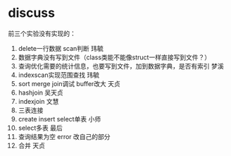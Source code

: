 # discuss
前三个实验没有实现的：
1.	delete一行数据 scan判断 玮毓
2.	数据字典没有写到文件（class类能不能像struct一样直接写到文件？）
3.	查询优化需要的统计信息，也要写到文件，加到数据字典，是否有索引 梦溪
4.	indexscan实现范围查找 玮毓
5.	sort merge join调试 buffer改大 天贞
6.	hashjoin 吴天贞
7.	indexjoin 文慧
8.	三表连接
9.	 create insert select单表 小师
10.	 select多表 最后
11.	查询结果为空 error 改自己的部分
12.	 合并 天贞
